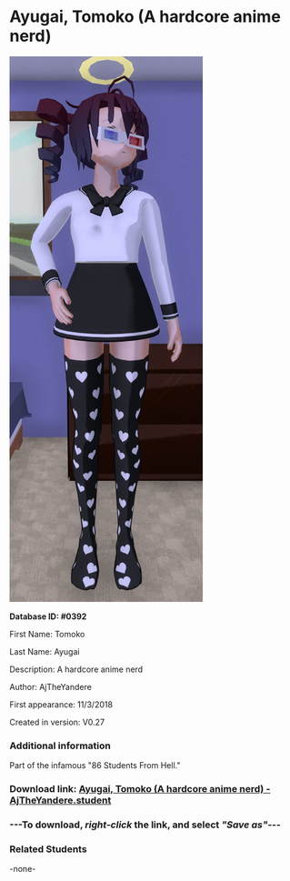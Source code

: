 # Ayugai, Tomoko (A hardcore anime nerd)

<img src="../../Files/Images/Ayugai, Tomoko (A hardcore anime nerd).png" title="Ayugai, Tomoko (A hardcore anime nerd) - AjTheYandere">

**Database ID: #0392**

First Name: Tomoko

Last Name: Ayugai

Description: A hardcore anime nerd

Author: AjTheYandere

First appearance: 11/3/2018

Created in version: V0.27

### Additional information

Part of the infamous "86 Students From Hell."

### Download link: <a href="https://raw.githubusercontent.com/Arbiter1223/Daigaku-Gurashi-Custom-Students/master/Files/Student%20Files/Ayugai%2C%20Tomoko%20(A%20hardcore%20anime%20nerd)%20-%20AjTheYandere.student">Ayugai, Tomoko (A hardcore anime nerd) - AjTheYandere.student</a>

### ---**To download, _right-click_ the link, and select _"Save as"_**---

### Related Students

-none-
